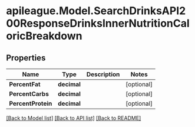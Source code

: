 # apileague.Model.SearchDrinksAPI200ResponseDrinksInnerNutritionCaloricBreakdown

## Properties

Name | Type | Description | Notes
------------ | ------------- | ------------- | -------------
**PercentFat** | **decimal** |  | [optional] 
**PercentCarbs** | **decimal** |  | [optional] 
**PercentProtein** | **decimal** |  | [optional] 

[[Back to Model list]](../README.md#documentation-for-models) [[Back to API list]](../README.md#documentation-for-api-endpoints) [[Back to README]](../README.md)

